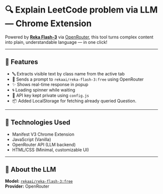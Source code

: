 # 🔍 Explain LeetCode problem via LLM — Chrome Extension


Powered by **[Reka Flash-3](https://openrouter.ai/models/rekaai/reka-flash-3)** via [OpenRouter](https://openrouter.ai), this tool turns complex content into plain, understandable language — in one click!

---

## 🚀 Features

- 🔤 Extracts visible text by class name from the active tab
- 🧠 Sends a prompt to `rekaai/reka-flash-3:free` using OpenRouter
- ✨ Shows real-time response in popup
- 🌀 Loading spinner while waiting
- 🔐 API key kept private using `config.js`
- 📦 Added LocalStorage for fetching already queried Question.

---

## 🧰 Technologies Used

- Manifest V3 Chrome Extension
- JavaScript (Vanilla)
- OpenRouter API (LLM backend)
- HTML/CSS (Minimal, customizable UI)

---

## 🤖 About the LLM

**Model:** [`rekaai/reka-flash-3:free`](https://openrouter.ai/models/rekaai/reka-flash-3)  
**Provider:** OpenRouter  

